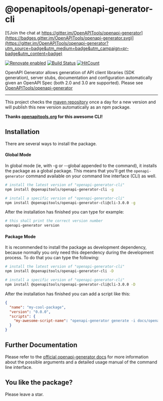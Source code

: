 # @openapitools/openapi-generator-cli

[![Join the chat at https://gitter.im/OpenAPITools/openapi-generator](https://badges.gitter.im/OpenAPITools/openapi-generator.svg)](https://gitter.im/OpenAPITools/openapi-generator?utm_source=badge&utm_medium=badge&utm_campaign=pr-badge&utm_content=badge)

[![Renovate enabled](https://img.shields.io/badge/renovate-enabled-brightgreen.svg)](https://renovateapp.com/)
[![Build Status](https://travis-ci.org/openapitools/openapi-generator-cli.svg?branch=master)](https://travis-ci.org/OpenAPITools/openapi-generator-cli)
[![HitCount](http://hits.dwyl.io/openapitools/openapi-generator-cli.svg)](http://hits.dwyl.com/openapitools/openapi-generator-cli)

OpenAPI Generator allows generation of API client libraries (SDK generation), server stubs, documentation and 
configuration automatically given an OpenAPI Spec (both 2.0 and 3.0 are supported). Please see
[OpenAPITools/openapi-generator](https://github.com/OpenAPITools/openapi-generator)

---

This project checks the [maven repository](https://mvnrepository.com/artifact/org.openapitools/openapi-generator-cli) 
once a day for a new version and will publish this new version automatically as an npm package.

**Thanks [openapitools.org](https://openapitools.org) for this awesome CLI!**

## Installation

There are several ways to install the package.

#### Global Mode

In global mode (ie, with -g or --global appended to the command), it installs the package as a global package. This 
means that you'll get the `openapi-generator` command available on your command line interface (CLI) as well.

```sh
# install the latest version of "openapi-generator-cli"
npm install @openapitools/openapi-generator-cli -g

# install a specific version of "openapi-generator-cli"
npm install @openapitools/openapi-generator-cli@cli-3.0.0 -g
```

After the installation has finished you can type for example:

```sh
# this shall print the correct version number
openapi-generator version
```

#### Package Mode

It is recommended to install the package as development dependency, because normally you only need this dependency
during the development process. To do that you can type the following:

```sh
# install the latest version of "openapi-generator-cli"
npm install @openapitools/openapi-generator-cli -D

# install a specific version of "openapi-generator-cli"
npm install @openapitools/openapi-generator-cli@cli-3.0.0 -D
```

After the installation has finished you can add a script like this:

```json
{
  "name": "my-cool-package",
  "version": "0.0.0",
  "scripts": {
    "my-awesome-script-name": "openapi-generator generate -i docs/openapi.yaml -g typescript-angular -o generated-sources/openapi --additional-properties=\"ngVersion=6.1.7\"",
  }
}
```

## Further Documentation

Please refer to the [official openapi-generator docs](https://github.com/OpenAPITools/openapi-generator#3---usage) for
more information about the possible arguments and a detailed usage manual of the command line interface.

## You like the package?

Please leave a star.
